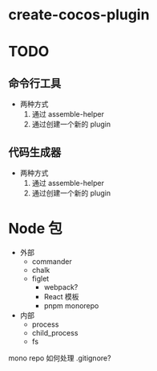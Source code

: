# create-cocos-plugin

# TODO
## 命令行工具
  * 两种方式
    1. 通过 assemble-helper
    2. 通过创建一个新的 plugin

## 代码生成器
  * 两种方式
    1. 通过 assemble-helper
    2. 通过创建一个新的 plugin

# Node 包
  * 外部
    * commander
    * chalk
    * figlet
      * webpack?
      * React 模板
      * pnpm monorepo
  * 内部
    * process
    * child_process
    * fs


mono repo 如何处理 .gitignore?